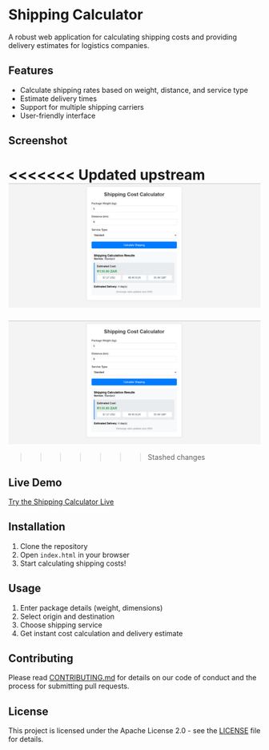 # Shipping Calculator

A robust web application for calculating shipping costs and providing delivery estimates for logistics companies.

## Features
- Calculate shipping rates based on weight, distance, and service type
- Estimate delivery times
- Support for multiple shipping carriers
- User-friendly interface

## Screenshot
<<<<<<< Updated upstream
![Shipping Calculator Screenshot](/screenshot.png)
=======
![Shipping Calculator Screenshot](/Screenshot.png)
>>>>>>> Stashed changes

## Live Demo
[Try the Shipping Calculator Live](https://tinyu01.github.io/shipping-calculator/)

## Installation
1. Clone the repository
2. Open `index.html` in your browser
3. Start calculating shipping costs!

## Usage
1. Enter package details (weight, dimensions)
2. Select origin and destination
3. Choose shipping service
4. Get instant cost calculation and delivery estimate

## Contributing
Please read [CONTRIBUTING.md](CONTRIBUTING.md) for details on our code of conduct and the process for submitting pull requests.

## License
This project is licensed under the Apache License 2.0 - see the [LICENSE](LICENSE) file for details.
